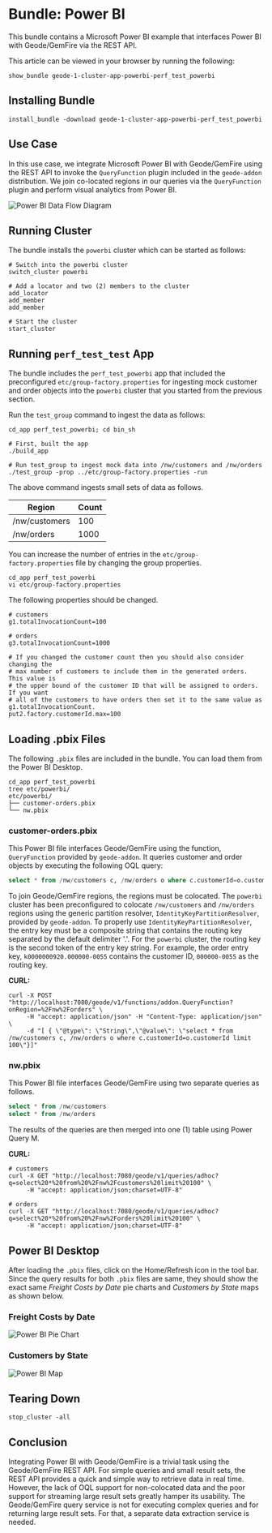 # Bundle: Power BI

This bundle contains a Microsoft Power BI example that interfaces Power BI with Geode/GemFire via the REST API. 

This article can be viewed in your browser by running the following:

```console
show_bundle geode-1-cluster-app-powerbi-perf_test_powerbi
```

## Installing Bundle

```console
install_bundle -download geode-1-cluster-app-powerbi-perf_test_powerbi
```

## Use Case

In this use case, we integrate Microsoft Power BI with Geode/GemFire using the REST API to invoke the `QueryFunction` plugin included in the `geode-addon` distribution. We join co-located regions in our queries via the `QueryFunction` plugin and perform visual analytics from Power BI.

![Power BI Data Flow Diagram](/images/powerbi.png)


## Running Cluster

The bundle installs the `powerbi` cluster which can be started as follows:

```console
# Switch into the powerbi cluster
switch_cluster powerbi

# Add a locator and two (2) members to the cluster
add_locator
add_member
add_member

# Start the cluster
start_cluster
```

## Running `perf_test_test` App

The bundle includes the `perf_test_powerbi` app that included the preconfigured `etc/group-factory.properties` for ingesting mock customer and order objects into the `powerbi` cluster that you started from the previous section.

Run the `test_group` command to ingest the data as follows:

```console
cd_app perf_test_powerbi; cd bin_sh

# First, built the app
./build_app

# Run test_group to ingest mock data into /nw/customers and /nw/orders
./test_group -prop ../etc/group-factory.properties -run
```

The above command ingests small sets of data as follows.

| Region        | Count |
| ------------- | ----- |
| /nw/customers | 100   |
| /nw/orders    | 1000  |

You can increase the number of entries in the `etc/group-factory.properties` file by changing the group properties.

```console
cd_app perf_test_powerbi
vi etc/group-factory.properties
```

The following properties should be changed.

```properties
# customers 
g1.totalInvocationCount=100

# orders
g3.totalInvocationCount=1000

# If you changed the customer count then you should also consider changing the
# max number of customers to include them in the generated orders. This value is
# the upper bound of the customer ID that will be assigned to orders. If you want
# all of the customers to have orders then set it to the same value as g1.totalInvocationCount.
put2.factory.customerId.max=100
```

## Loading .pbix Files

The following `.pbix` files are included in the bundle. You can load them from the Power BI Desktop.

```console
cd_app perf_test_powerbi
tree etc/powerbi/
etc/powerbi/
├── customer-orders.pbix
└── nw.pbix
```

### customer-orders.pbix

This Power BI file interfaces Geode/GemFire using the function, `QueryFunction` provided by `geode-addon`. It queries customer and order objects by executing the following OQL query:

```sql
select * from /nw/customers c, /nw/orders o where c.customerId=o.customerId
```

To join Geode/GemFire regions, the regions must be colocated. The `powerbi` cluster has been preconfigured to colocate `/nw/customers` and `/nw/orders` regions using the generic partition resolver, `IdentityKeyPartitionResolver`, provided by `geode-addon`. To properly use `IdentityKeyPartitionResolver`, the entry key must be a composite string that contains the routing key separated by the default delimiter '.'. For the `powerbi` cluster, the routing key is the second token of the entry key string. For example, the order entry key, `k0000000920.000000-0055` contains the customer ID, `000000-0055` as the routing key.

**CURL:**

```console
curl -X POST "http://localhost:7080/geode/v1/functions/addon.QueryFunction?onRegion=%2Fnw%2Forders" \
     -H "accept: application/json" -H "Content-Type: application/json" \
     -d "[ { \"@type\": \"String\",\"@value\": \"select * from /nw/customers c, /nw/orders o where c.customerId=o.customerId limit 100\"}]"
```

### nw.pbix

This Power BI file interfaces Geode/GemFire using two separate queries as follows.

```sql
select * from /nw/customers
select * from /nw/orders
```

The results of the queries are then merged into one (1) table using Power Query M.

**CURL:**

```console
# customers
curl -X GET "http://localhost:7080/geode/v1/queries/adhoc?q=select%20*%20from%20%2Fnw%2Fcustomers%20limit%20100" \
     -H "accept: application/json;charset=UTF-8"

# orders
curl -X GET "http://localhost:7080/geode/v1/queries/adhoc?q=select%20*%20from%20%2Fnw%2Forders%20limit%20100" \
     -H "accept: application/json;charset=UTF-8"
```

## Power BI Desktop

After loading the `.pbix` files, click on the Home/Refresh icon in the tool bar. Since the query results for both `.pbix` files are same, they should show the exact same *Freight Costs by Date* pie charts and *Customers by State* maps as shown below.

### Freight Costs by Date
![Power BI Pie Chart](/images/pbi-pie.png)

### Customers by State
![Power BI Map](/images/pbi-map.png)

## Tearing Down

```console
stop_cluster -all
```

## Conclusion

Integrating Power BI with Geode/GemFire is a trivial task using the Geode/GemFire REST API. For simple queries and small result sets, the REST API provides a quick and simple way to retrieve data in real time. However, the lack of OQL support for non-colocated data and the poor support for streaming large result sets greatly hamper its usability. The Geode/GemFire query service is not for executing complex queries and for returning large result sets. For that, a separate data extraction service is needed.

